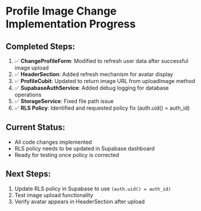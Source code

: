 # Profile Image Change Implementation Progress

## Completed Steps:

1. ✅ **ChangeProfileForm**: Modified to refresh user data after successful image upload
2. ✅ **HeaderSection**: Added refresh mechanism for avatar display
3. ✅ **ProfileCubit**: Updated to return image URL from uploadImage method
4. ✅ **SupabaseAuthService**: Added debug logging for database operations
5. ✅ **StorageService**: Fixed file path issue
6. ✅ **RLS Policy**: Identified and requested policy fix (auth.uid() = auth_id)

## Current Status:
- All code changes implemented
- RLS policy needs to be updated in Supabase dashboard
- Ready for testing once policy is corrected

## Next Steps:
1. Update RLS policy in Supabase to use `(auth.uid() = auth_id)`
2. Test image upload functionality
3. Verify avatar appears in HeaderSection after upload
